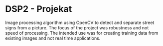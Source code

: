 # DSP2 - Projekat
Image processing algorithm using OpenCV to detect and separate street signs from a picture. The focus of the project was robustness and not speed of processing. The intended use was for creating training data from existing images and not real time applications.
